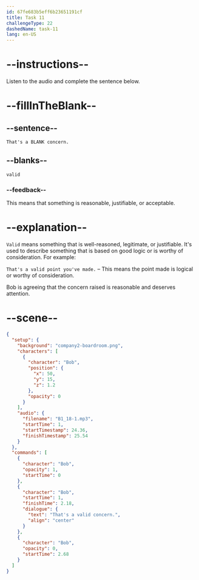```yaml
---
id: 67fe683b5eff6b23651191cf
title: Task 11
challengeType: 22
dashedName: task-11
lang: en-US
---
```


<!-- (Audio) Bob: That's a valid concern. -->

# --instructions--

Listen to the audio and complete the sentence below.

# --fillInTheBlank--

## --sentence--

`That's a BLANK concern.`

## --blanks--

`valid`

### --feedback--

This means that something is reasonable, justifiable, or acceptable.

# --explanation--

`Valid` means something that is well-reasoned, legitimate, or justifiable. It's used to describe something that is based on good logic or is worthy of consideration. For example:

`That's a valid point you've made.` – This means the point made is logical or worthy of consideration.

Bob is agreeing that the concern raised is reasonable and deserves attention.

# --scene--

```json
{
  "setup": {
    "background": "company2-boardroom.png",
    "characters": [
      {
        "character": "Bob",
        "position": {
          "x": 50,
          "y": 15,
          "z": 1.2
        },
        "opacity": 0
      }
    ],
    "audio": {
      "filename": "B1_18-1.mp3",
      "startTime": 1,
      "startTimestamp": 24.36,
      "finishTimestamp": 25.54
    }
  },
  "commands": [
    {
      "character": "Bob",
      "opacity": 1,
      "startTime": 0
    },
    {
      "character": "Bob",
      "startTime": 1,
      "finishTime": 2.18,
      "dialogue": {
        "text": "That's a valid concern.",
        "align": "center"
      }
    },
    {
      "character": "Bob",
      "opacity": 0,
      "startTime": 2.68
    }
  ]
}
```
